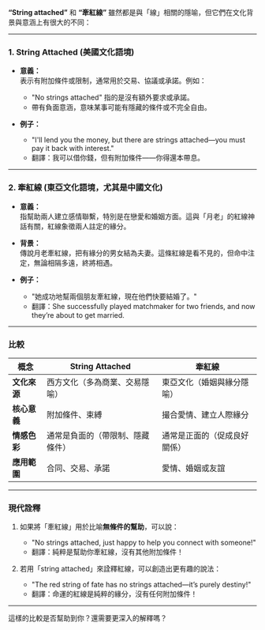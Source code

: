 **“String attached”** 和 **“牽紅線”** 雖然都是與「線」相關的隱喻，但它們在文化背景與意涵上有很大的不同：

---

### 1. **String Attached (美國文化語境)**  
- **意義：**  
  表示有附加條件或限制，通常用於交易、協議或承諾。例如：  
  - "No strings attached" 指的是沒有額外要求或承諾。  
  - 帶有負面意涵，意味某事可能有隱藏的條件或不完全自由。

- **例子：**  
  - "I'll lend you the money, but there are strings attached—you must pay it back with interest."  
  - 翻譯：我可以借你錢，但有附加條件——你得還本帶息。

---

### 2. **牽紅線 (東亞文化語境，尤其是中國文化)**  
- **意義：**  
  指幫助兩人建立感情聯繫，特別是在戀愛和婚姻方面。這與「月老」的紅線神話有關，紅線象徵兩人註定的緣分。

- **背景：**  
  傳說月老牽紅線，把有緣分的男女結為夫妻。這條紅線是看不見的，但命中注定，無論相隔多遠，終將相遇。

- **例子：**  
  - "她成功地幫兩個朋友牽紅線，現在他們快要結婚了。"  
  - 翻譯：She successfully played matchmaker for two friends, and now they’re about to get married.

---

### **比較**  
| **概念**          | **String Attached**                                 | **牽紅線**                           |
|------------------|---------------------------------------------------|------------------------------------|
| **文化來源**       | 西方文化（多為商業、交易隱喻）                         | 東亞文化（婚姻與緣分隱喻）               |
| **核心意義**       | 附加條件、束縛                                       | 撮合愛情、建立人際緣分                  |
| **情感色彩**       | 通常是負面的（帶限制、隱藏條件）                          | 通常是正面的（促成良好關係）               |
| **應用範圍**       | 合同、交易、承諾                                    | 愛情、婚姻或友誼                       |

---

### **現代詮釋**  
1. 如果將「牽紅線」用於比喻**無條件的幫助**，可以說：  
   - "No strings attached, just happy to help you connect with someone!"  
   - 翻譯：純粹是幫助你牽紅線，沒有其他附加條件！

2. 若用「string attached」來詮釋紅線，可以創造出更有趣的說法：  
   - "The red string of fate has no strings attached—it’s purely destiny!"  
   - 翻譯：命運的紅線是純粹的緣分，沒有任何附加條件！

---

這樣的比較是否幫助到你？還需要更深入的解釋嗎？
